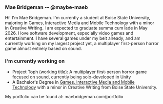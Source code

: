 ### Mae Bridgeman -- @maybe-maeb

Hi! I'm Mae Bridgeman. I'm currently a student at Boise State University, majoring in Games, Interactive Media and Mobile Technology with a minor in Creative Writing. I am expected to graduate summa cum lade in May 2026. I love software development, especially video games and entertainment. I have several games under my belt already, and am currently working on my largest project yet, a multiplayer first-person horror game almost entirely based on sound.

### I'm currently working on
- Project Toph (working title): A multiplayer first-person horror game focused on sound, currently being solo-developed in Unity
- A Bachelor's Degree in [Games, Interactive Media and Mobile Technology](https://www.boisestate.edu/gimm/) with a minor in Creative Writing from Boise State University.

My portfolio can be found at: maebridgeman.com/portfolio

